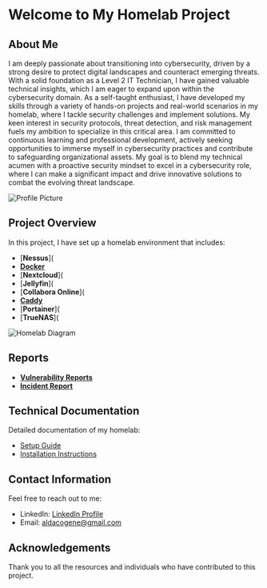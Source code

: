 # Welcome to My Homelab Project

## About Me

I am deeply passionate about transitioning into cybersecurity, driven by a strong desire to protect digital landscapes and counteract emerging threats. With a solid foundation as a Level 2 IT Technician, I have gained valuable technical insights, which I am eager to expand upon within the cybersecurity domain. As a self-taught enthusiast, I have developed my skills through a variety of hands-on projects and real-world scenarios in my homelab, where I tackle security challenges and implement solutions. My keen interest in security protocols, threat detection, and risk management fuels my ambition to specialize in this critical area. I am committed to continuous learning and professional development, actively seeking opportunities to immerse myself in cybersecurity practices and contribute to safeguarding organizational assets. My goal is to blend my technical acumen with a proactive security mindset to excel in a cybersecurity role, where I can make a significant impact and drive innovative solutions to combat the evolving threat landscape.

![Profile Picture](https://nextcloud.gahomeserver.duckdns.org/s/NZtHZqSqaiwf5dT/preview) <!-- Replace with your image -->

## Project Overview

In this project, I have set up a homelab environment that includes:
- [**Nessus**](
- [**Docker**](https://github.com/Gaaldaco/Home-Projects/blob/main/Setup.md#docker)
- [**Nextcloud**](
- [**Jellyfin**](
- [**Collabora Online**](
- [**Caddy**](https://github.com/Gaaldaco/Home-Projects/blob/main/Setup.md#reverse-proxy-ssl)
- [**Portainer**](
- [**TrueNAS**](

![Homelab Diagram](https://nextcloud.gahomeserver.duckdns.org/s/2z2J4sER9EXKM5x/preview) <!-- Replace with your diagram -->


## Reports

- [**Vulnerability Reports**](https://github.com/Gaaldaco/Home-Projects/blob/main/Vulnerability%20Assessments.md#vulnerability-assessments)
- [**Incident Report**](https://github.com/Gaaldaco/Home-Projects/blob/main/Incident%20Report.md#incident-report)


## Technical Documentation

Detailed documentation of my homelab:

- [Setup Guide](https://github.com/Gaaldaco/Home-Projects/blob/main/Setup.md)
- [Installation Instructions](https://github.com/Gaaldaco/Home-Projects/blob/main/Installation%20Instructions.md#installing-ubuntu-headless-server-via-bootable-usb)

## Contact Information

Feel free to reach out to me:

- LinkedIn: [LinkedIn Profile](https://www.linkedin.com/in/gene-aldaco-47b493191/)
- Email: [aldacogene@gmail.com](mailto:aldacogene@gmail.com)

## Acknowledgements

Thank you to all the resources and individuals who have contributed to this project.

